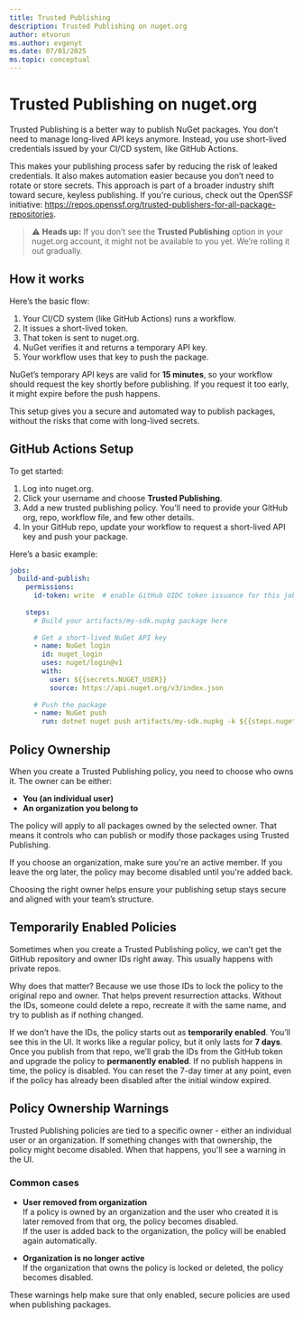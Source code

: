 ```yaml
---
title: Trusted Publishing
description: Trusted Publishing on nuget.org
author: etvorun
ms.author: evgenyt
ms.date: 07/01/2025
ms.topic: conceptual
---
```


# Trusted Publishing on nuget.org

Trusted Publishing is a better way to publish NuGet packages. You don’t need to manage long-lived API keys anymore. Instead, you use short-lived credentials issued by your CI/CD system, like GitHub Actions.

This makes your publishing process safer by reducing the risk of leaked credentials. It also makes automation easier because you don’t need to rotate or store secrets. This approach is part of a broader industry shift toward secure, keyless publishing. If you're curious, check out the OpenSSF initiative: https://repos.openssf.org/trusted-publishers-for-all-package-repositories.

> ⚠️ **Heads up:** If you don’t see the **Trusted Publishing** option in your nuget.org account, it might not be available to you yet. We’re rolling it out gradually.

## How it works

Here’s the basic flow:

1. Your CI/CD system (like GitHub Actions) runs a workflow.
2. It issues a short-lived token.
3. That token is sent to nuget.org.
4. NuGet verifies it and returns a temporary API key.
5. Your workflow uses that key to push the package.

NuGet’s temporary API keys are valid for **15 minutes**, so your workflow should request the key shortly before publishing. If you request it too early, it might expire before the push happens.

This setup gives you a secure and automated way to publish packages, without the risks that come with long-lived secrets.


## GitHub Actions Setup

To get started:

1. Log into nuget.org.
2. Click your username and choose **Trusted Publishing**.
3. Add a new trusted publishing policy. You’ll need to provide your GitHub org, repo, workflow file, and few other details.
4. In your GitHub repo, update your workflow to request a short-lived API key and push your package.

Here’s a basic example:

```yaml
jobs:
  build-and-publish:
    permissions:
      id-token: write  # enable GitHub OIDC token issuance for this job
    
    steps:
      # Build your artifacts/my-sdk.nupkg package here
    
      # Get a short-lived NuGet API key
      - name: NuGet login
        id: nuget_login
        uses: nuget/login@v1
        with:
          user: ${{secrets.NUGET_USER}}
          source: https://api.nuget.org/v3/index.json
    
      # Push the package
      - name: NuGet push
        run: dotnet nuget push artifacts/my-sdk.nupkg -k ${{steps.nuget_login.outputs.NUGET_API_KEY}} -s https://api.nuget.org/v3/index.json
```


## Policy Ownership

When you create a Trusted Publishing policy, you need to choose who owns it. The owner can be either:

- **You (an individual user)**
- **An organization you belong to**

The policy will apply to all packages owned by the selected owner. That means it controls who can publish or modify those packages using Trusted Publishing.

If you choose an organization, make sure you're an active member. If you leave the org later, the policy may become disabled until you're added back.

Choosing the right owner helps ensure your publishing setup stays secure and aligned with your team’s structure.


## Temporarily Enabled Policies

Sometimes when you create a Trusted Publishing policy, we can’t get the GitHub repository and owner IDs right away. This usually happens with private repos.

Why does that matter? Because we use those IDs to lock the policy to the original repo and owner. That helps prevent resurrection attacks. Without the IDs, someone could delete a repo, recreate it with the same name, and try to publish as if nothing changed.

If we don’t have the IDs, the policy starts out as **temporarily enabled**. You’ll see this in the UI. It works like a regular policy, but it only lasts for **7 days**.
Once you publish from that repo, we’ll grab the IDs from the GitHub token and upgrade the policy to **permanently enabled**.
If no publish happens in time, the policy is disabled. You can reset the 7-day timer at any point, even if the policy has already been disabled after the initial window expired.

## Policy Ownership Warnings

Trusted Publishing policies are tied to a specific owner - either an individual user or an organization.
If something changes with that ownership, the policy might become disabled. When that happens, you'll see a warning in the UI.

### Common cases

- **User removed from organization**  
  If a policy is owned by an organization and the user who created it is later removed from that org, the policy becomes disabled.  
  If the user is added back to the organization, the policy will be enabled again automatically.

- **Organization is no longer active**  
  If the organization that owns the policy is locked or deleted, the policy becomes disabled.

These warnings help make sure that only enabled, secure policies are used when publishing packages.
